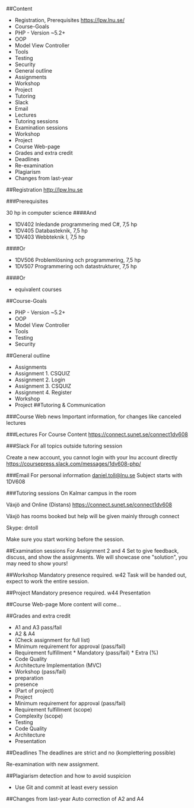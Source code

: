 ##Content
 * Registration, Prerequisites https://lpw.lnu.se/
 * Course-Goals
  * PHP - Version ~5.2+
  * OOP
  * Model View Controller
  * Tools 
  * Testing
  * Security
 * General outline
  * Assignments
  * Workshop
  * Project
 * Tutoring
  * Slack
  * Email
  * Lectures  
  * Tutoring sessions
  * Examination sessions
  * Workshop
  * Project
 * Course Web-page
  * Grades and extra credit
  * Deadlines
   * Re-examination
  * Plagiarism
 * Changes from last-year
 
##Registration
http://lpw.lnu.se

###Prerequisites

30 hp in computer science
####And
 * 1DV402 Inledande programmering med C#, 7,5 hp
 * 1DV405 Databasteknik, 7,5 hp
 * 1DV403 Webbteknik I, 7,5 hp

####Or 
 * 1DV506 Problemlösning och programmering, 7,5 hp 
 * 1DV507 Programmering och datastrukturer, 7,5 hp

####Or
 * equivalent courses

##Course-Goals
  * PHP - Version ~5.2+
  * OOP
  * Model View Controller
  * Tools 
  * Testing
  * Security
 
##General outline
  * Assignments
   * Assignment 1. CSQUIZ
   * Assignment 2. Login
   * Assignment 3. CSQUIZ
   * Assignment 4. Register
  * Workshop
  * Project
##Tutoring & Communication

###Course Web news
Important information, for changes like canceled lectures

###Lectures
For Course Content
https://connect.sunet.se/connect1dv608 

###Slack 
For all topics outside tutoring session

Create a new account, you cannot login with your lnu account directly
https://coursepress.slack.com/messages/1dv608-php/

###Email
For personal information
 daniel.toll@lnu.se
Subject starts with 1DV608

###Tutoring sessions 
On Kalmar campus in the room

Växjö and Online (Distans)
https://connect.sunet.se/connect1dv608

Växjö has rooms booked but help will be given mainly through connect

Skype: dntoll

Make sure you start working before the session.

##Examination sessions
For Assignment 2 and 4
Set to give feedback, discuss, and show the assignments. We will showcase one "solution", you may need to show yours!

##Workshop
Mandatory presence required. 
w42
Task will be handed out, expect to work the entire session.

##Project
Mandatory presence required. 
w44 Presentation 

##Course Web-page
More content will come...
  
##Grades and extra credit
 * A1 and A3 pass/fail
 * A2 & A4 
  * (Check assignment for full list)
   * Minimum requirement for approval (pass/fail)
   * Requirement fulfillment
    * Mandatory (pass/fail)
    * Extra (%)
   * Code Quality
   * Architecture Implementation (MVC)
 * Workshop (pass/fail)
  * preparation
  * presence
  * (Part of project)
 * Project
  * Minimum requirement for approval (pass/fail)
  * Requirement fulfillment (scope)
  * Complexity (scope)
  * Testing
  * Code Quality 
  * Architecture
  * Presentation

##Deadlines
The deadlines are strict and no (komplettering possible)

Re-examination with new assignment.

##Plagiarism detection and how to avoid suspicion
 * Use Git and commit at least every session

##Changes from last-year
Auto correction of A2 and A4

